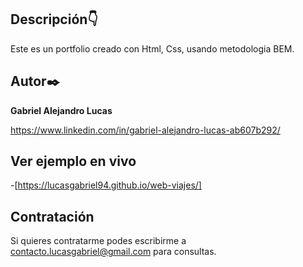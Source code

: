 ## Descripción👇
Este es un portfolio creado con Html, Css, usando metodologia BEM.

 ## Autor✒️ 
 **Gabriel Alejandro Lucas**

 https://www.linkedin.com/in/gabriel-alejandro-lucas-ab607b292/

 ## Ver ejemplo en vivo
 -[https://lucasgabriel94.github.io/web-viajes/]

 ## Contratación
 Si quieres contratarme podes escribirme a contacto.lucasgabriel@gmail.com para consultas.

